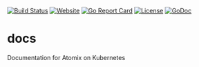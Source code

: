 [![Build Status](https://travis-ci.org/atomix/docs.svg?branch=master)](https://travis-ci.org/atomix/docs)
[![Website](https://img.shields.io/website?url=https%3A%2F%2Fcloud.atomix.io)](https://cloud.atomix.io)
[![Go Report Card](https://goreportcard.com/badge/github.com/atomix/docs)](https://goreportcard.com/report/github.com/atomix/docs)
[![License](https://img.shields.io/badge/License-Apache%202.0-blue.svg)](https://github.com/gojp/goreportcard/blob/master/LICENSE)
[![GoDoc](https://godoc.org/github.com/atomix/docs?status.svg)](https://godoc.org/github.com/atomix/docs)


# docs
Documentation for Atomix on Kubernetes
